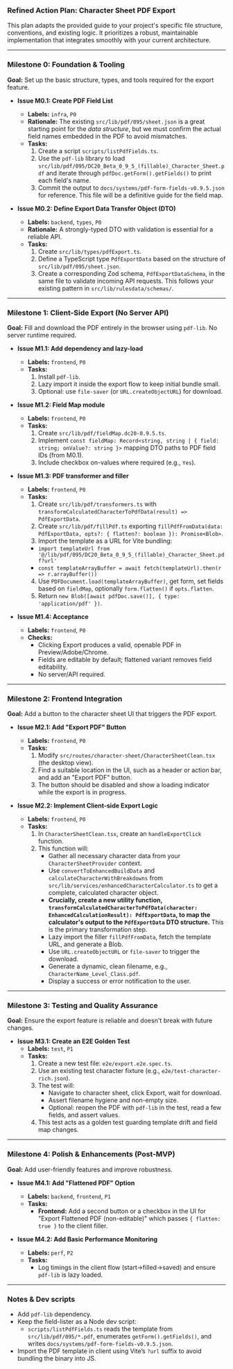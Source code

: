 ### **Refined Action Plan: Character Sheet PDF Export**

This plan adapts the provided guide to your project's specific file structure, conventions, and existing logic. It prioritizes a robust, maintainable implementation that integrates smoothly with your current architecture.

---

### **Milestone 0: Foundation & Tooling**

**Goal:** Set up the basic structure, types, and tools required for the export feature.

*   **Issue M0.1: Create PDF Field List**
    *   **Labels:** `infra`, `P0`
    *   **Rationale:** The existing `src/lib/pdf/095/sheet.json` is a great starting point for the *data structure*, but we must confirm the actual field names embedded in the PDF to avoid mismatches.
    *   **Tasks:**
        1.  Create a script `scripts/listPdfFields.ts`.
        2.  Use the `pdf-lib` library to load `src/lib/pdf/095/DC20_Beta_0_9_5_(fillable)_Character_Sheet.pdf` and iterate through `pdfDoc.getForm().getFields()` to print each field's name.
        3.  Commit the output to `docs/systems/pdf-form-fields-v0.9.5.json` for reference. This file will be a definitive guide for the field map.

*   **Issue M0.2: Define Export Data Transfer Object (DTO)**
    *   **Labels:** `backend`, `types`, `P0`
    *   **Rationale:** A strongly-typed DTO with validation is essential for a reliable API.
    *   **Tasks:**
        1.  Create `src/lib/types/pdfExport.ts`.
        2.  Define a TypeScript type `PdfExportData` based on the structure of `src/lib/pdf/095/sheet.json`.
        3.  Create a corresponding Zod schema, `PdfExportDataSchema`, in the same file to validate incoming API requests. This follows your existing pattern in `src/lib/rulesdata/schemas/`.

---

### **Milestone 1: Client-Side Export (No Server API)**

**Goal:** Fill and download the PDF entirely in the browser using `pdf-lib`. No server runtime required.

*   **Issue M1.1: Add dependency and lazy-load**
    *   **Labels:** `frontend`, `P0`
    *   **Tasks:**
        1.  Install `pdf-lib`.
        2.  Lazy import it inside the export flow to keep initial bundle small.
        3.  Optional: use `file-saver` (or `URL.createObjectURL`) for download.

*   **Issue M1.2: Field Map module**
    *   **Labels:** `frontend`, `P0`
    *   **Tasks:**
        1.  Create `src/lib/pdf/fieldMap.dc20-0.9.5.ts`.
        2.  Implement `const fieldMap: Record<string, string | { field: string; onValue?: string }>` mapping DTO paths to PDF field IDs (from M0.1).
        3.  Include checkbox on-values where required (e.g., `Yes`).

*   **Issue M1.3: PDF transformer and filler**
    *   **Labels:** `frontend`, `P0`
    *   **Tasks:**
        1.  Create `src/lib/pdf/transformers.ts` with `transformCalculatedCharacterToPdfData(result) => PdfExportData`.
        2.  Create `src/lib/pdf/fillPdf.ts` exporting `fillPdfFromData(data: PdfExportData, opts?: { flatten?: boolean }): Promise<Blob>`.
        3.  Import the template as a URL for Vite bundling:
           - `import templateUrl from '@/lib/pdf/095/DC20_Beta_0_9_5_(fillable)_Character_Sheet.pdf?url'`
           - `const templateArrayBuffer = await fetch(templateUrl).then(r => r.arrayBuffer())`
        4.  Use `PDFDocument.load(templateArrayBuffer)`, get form, set fields based on `fieldMap`, optionally `form.flatten()` if `opts.flatten`.
        5.  Return `new Blob([await pdfDoc.save()], { type: 'application/pdf' })`.

*   **Issue M1.4: Acceptance**
    *   **Labels:** `frontend`, `P0`
    *   **Checks:**
        - Clicking Export produces a valid, openable PDF in Preview/Adobe/Chrome.
        - Fields are editable by default; flattened variant removes field editability.
        - No server/API required.

---

### **Milestone 2: Frontend Integration**

**Goal:** Add a button to the character sheet UI that triggers the PDF export.

*   **Issue M2.1: Add "Export PDF" Button**
    *   **Labels:** `frontend`, `P0`
    *   **Tasks:**
        1.  Modify `src/routes/character-sheet/CharacterSheetClean.tsx` (the desktop view).
        2.  Find a suitable location in the UI, such as a header or action bar, and add an "Export PDF" button.
        3.  The button should be disabled and show a loading indicator while the export is in progress.

*   **Issue M2.2: Implement Client-side Export Logic**
    *   **Labels:** `frontend`, `P0`
    *   **Tasks:**
        1.  In `CharacterSheetClean.tsx`, create an `handleExportClick` function.
        2.  This function will:
            *   Gather all necessary character data from your `CharacterSheetProvider` context.
            *   Use `convertToEnhancedBuildData` and `calculateCharacterWithBreakdowns` from `src/lib/services/enhancedCharacterCalculator.ts` to get a complete, calculated character object.
            *   **Crucially, create a new utility function, `transformCalculatedCharacterToPdfData(character: EnhancedCalculationResult): PdfExportData`, to map the calculator's output to the `PdfExportData` DTO structure.** This is the primary transformation step.
            *   Lazy import the filler `fillPdfFromData`, fetch the template URL, and generate a Blob.
            *   Use `URL.createObjectURL` or `file-saver` to trigger the download.
            *   Generate a dynamic, clean filename, e.g., `CharacterName_Level_Class.pdf`.
            *   Display a success or error notification to the user.

---

### **Milestone 3: Testing and Quality Assurance**

**Goal:** Ensure the export feature is reliable and doesn't break with future changes.

*   **Issue M3.1: Create an E2E Golden Test**
    *   **Labels:** `test`, `P1`
    *   **Tasks:**
        1.  Create a new test file: `e2e/export.e2e.spec.ts`.
        2.  Use an existing test character fixture (e.g., `e2e/test-character-rich.json`).
        3.  The test will:
            *   Navigate to character sheet, click Export, wait for download.
            *   Assert filename hygiene and non-empty size.
            *   Optional: reopen the PDF with `pdf-lib` in the test, read a few fields, and assert values.
        4.  This test acts as a golden test guarding template drift and field map changes.

---

### **Milestone 4: Polish & Enhancements (Post-MVP)**

**Goal:** Add user-friendly features and improve robustness.

*   **Issue M4.1: Add "Flattened PDF" Option**
    *   **Labels:** `backend`, `frontend`, `P1`
    *   **Tasks:**
        *   **Frontend:** Add a second button or a checkbox in the UI for "Export Flattened PDF (non-editable)" which passes `{ flatten: true }` to the client filler.

*   **Issue M4.2: Add Basic Performance Monitoring**
    *   **Labels:** `perf`, `P2`
    *   **Tasks:**
        *   Log timings in the client flow (start→filled→saved) and ensure `pdf-lib` is lazy loaded.

---

### **Notes & Dev scripts**

- Add `pdf-lib` dependency.
- Keep the field-lister as a Node dev script:
  - `scripts/listPdfFields.ts` reads the template from `src/lib/pdf/095/*.pdf`, enumerates `getForm().getFields()`, and writes `docs/systems/pdf-form-fields-v0.9.5.json`.
- Import the PDF template in client using Vite’s `?url` suffix to avoid bundling the binary into JS.
